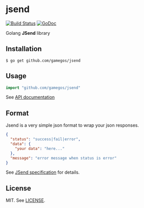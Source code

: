 # jsend

[![Build Status](https://travis-ci.org/gamegos/jsend.svg?branch=master)](https://travis-ci.org/gamegos/jsend)
[![GoDoc](https://godoc.org/github.com/gamegos/jsend?status.svg)](http://godoc.org/github.com/gamegos/jsend)


Golang **JSend** library


## Installation
```
$ go get github.com/gamegos/jsend
```

## Usage

```go
import "github.com/gamegos/jsend"
```

See [API documentation](http://godoc.org/github.com/gamegos/jsend)

## Format

Jsend is a very simple json format to wrap your json responses.

```json
{
  "status": "success|fail|error",
  "data": {
    "your data": "here..."
  },
  "message": "error message when status is error"
}
```

See [JSend specification](http://labs.omniti.com/labs/jsend) for details.


## License

MIT. See [LICENSE](./LICENSE).
